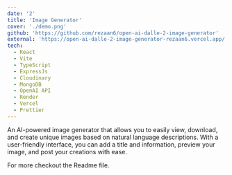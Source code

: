 ```yaml
---
date: '2'
title: 'Image Generator'
cover: './demo.png'
github: 'https://github.com/rezaan6/open-ai-dalle-2-image-generator'
external: 'https://open-ai-dalle-2-image-generator-rezaan6.vercel.app/'
tech:
  - React
  - Vite
  - TypeScript
  - ExpressJs
  - Cloudinary
  - MongoDB
  - OpenAI API
  - Render
  - Vercel
  - Prettier
---
```


An AI-powered image generator that allows you to easily view, download, and create unique images based on natural language descriptions. With a user-friendly interface, you can add a title and information, preview your image, and post your creations with ease.

For more checkout the Readme file.
